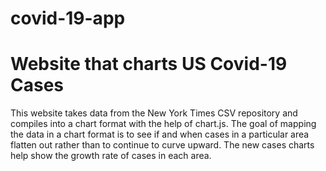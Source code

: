 # covid-19-app
# Website that charts US Covid-19 Cases
This website takes data from the New York Times CSV repository and compiles into a chart format with the help of chart.js. The goal of mapping the data in a chart format is to see if and when cases in a particular area flatten out rather than to continue to curve upward. The new cases charts help show the growth rate of cases in each area.
